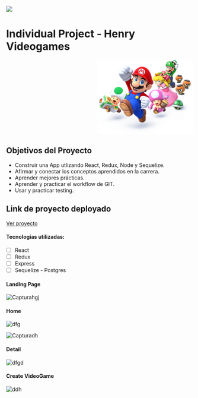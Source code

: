 <p align='left'>
    <img src='https://static.wixstatic.com/media/85087f_0d84cbeaeb824fca8f7ff18d7c9eaafd~mv2.png/v1/fill/w_160,h_30,al_c,q_85,usm_0.66_1.00_0.01/Logo_completo_Color_1PNG.webp' </img>
</p>

# Individual Project - Henry Videogames

<p align="right">
  <img height="200" src="./videogame.png" />
</p>

## Objetivos del Proyecto

- Construir una App utlizando React, Redux, Node y Sequelize.
- Afirmar y conectar los conceptos aprendidos en la carrera.
- Aprender mejores prácticas.
- Aprender y practicar el workflow de GIT.
- Usar y practicar testing.


## Link de proyecto deployado 
<a href="https://videogameappnatti.vercel.app/" >Ver proyecto</a>


#### Tecnologías utilizadas:
- [ ] React
- [ ] Redux
- [ ] Express
- [ ] Sequelize - Postgres

#### Landing Page

![Capturahgj](https://user-images.githubusercontent.com/93220311/181876697-57934257-8286-4d54-ab92-6130fd757742.PNG)

#### Home
![dfg](https://user-images.githubusercontent.com/93220311/181876715-208615b5-1847-45d0-b548-c5f5e2bc9311.PNG)

![Capturadh](https://user-images.githubusercontent.com/93220311/181876720-161ca632-1eca-4165-b211-753995dff129.PNG)

#### Detail 


![dfgd](https://user-images.githubusercontent.com/93220311/181876731-1537de3c-4e42-4b22-ab02-ddee124a2205.PNG)

#### Create VideoGame


![ddh](https://user-images.githubusercontent.com/93220311/181876735-087058a9-ac91-4221-bf28-2311f33593a5.PNG)

